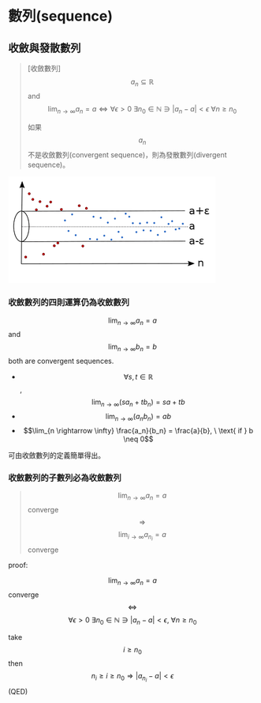# 數列\(sequence\)

## 收斂與發散數列

> \[收斂數列\]$$ {a_n} \subseteq \mathbb{R}$$ and $$\lim_{n \rightarrow \infty} a_n = a \Leftrightarrow   \forall \epsilon > 0 \ \exists n_0 \in \mathbb{N} \ni |a_n -a| < \epsilon\ \forall n \geq n_0$$
>
> 如果$${a_n}$$不是收斂數列\(convergent sequence\)，則為發散數列\(divergent sequence\)。

![&#x6536;&#x6582;&#x6578;&#x5217;&#x6703;&#x5728;&#x6536;&#x6582;&#x503C;&#x9644;&#x8FD1;&#x8D8A;&#x7E2E;&#x8D8A;&#x8FD1;](../.gitbook/assets/limit_sequence-min.png)

### 收斂數列的四則運算仍為收斂數列

$$\lim_{n \rightarrow \infty} a_n = a$$  and $$\lim_{n \rightarrow \infty} b_n = b$$both are convergent sequences.

* $$ \forall s, t \in \mathbb{R}$$,$$ \lim_{n \rightarrow \infty} (s a_n + t b_n) =  sa + tb$$
* $$\lim_{n \rightarrow \infty} (a_n b_n) = ab$$
* $$\lim_{n \rightarrow \infty} \frac{a_n}{b_n} = \frac{a}{b}, \ \text{ if } b \neq 0$$

可由收斂數列的定義簡單得出。

### 收斂數列的子數列必為收斂數列

> $$\lim_{n \rightarrow \infty} a_n = a$$converge $$\Rightarrow$$$$\lim_{i \rightarrow \infty} a_{n_i}=a$$converge

proof:

$$\lim_{n \rightarrow \infty} a_n = a$$ converge $$ \Leftrightarrow $$$$\forall \epsilon > 0 \ \exists n_0 \in \mathbb{N} \ni |a_n - a| < \epsilon, \ \forall n \geq n_0$$

take $$i \geq n_0$$then $$n_i \geq i \geq n_0 \Rightarrow |a_{n_i} - a|<\epsilon$$ \(QED\)

### 



